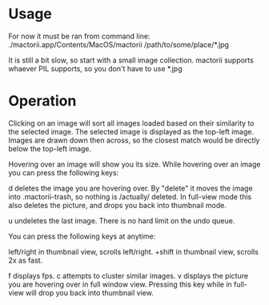 Usage
=====

For now it must be ran from command line:
./mactorii.app/Contents/MacOS/mactorii /path/to/some/place/*.jpg

It is still a bit slow, so start with a small image collection. mactorii 
supports whaever PIL supports, so you don't have to use *.jpg

Operation
=========

Clicking on an image will sort all images loaded based on their 
similarity to the selected image. The selected image is displayed as the
top-left image. Images are drawn down then across, so the closest match 
would be directly below the top-left image.

Hovering over an image will show you its size. While hovering over an
image you can press the following keys:

d					deletes the image you are hovering over. By "delete" 
					it moves the image into .mactorii-trash, so nothing 
					is /actually/ deleted. In full-view mode this also
					deletes the picture, and drops you back into 
					thumbnail mode.
					
u					undeletes the last image. There is no hard limit on 
					the undo queue.

You can press the following keys at anytime:

left/right			in thumbnail view, scrolls left/right.
		+shift		in thumbnail view, scrolls 2x as fast.

f					displays fps.
c					attempts to cluster similar images.
v					displays the picture you are hovering over in full
					window view. Pressing this key while in full-view
					will drop you back into thumbnail view.

